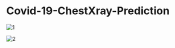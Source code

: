 # Covid-19-ChestXray-Prediction


![1](https://user-images.githubusercontent.com/61947436/83857274-6011ae00-a738-11ea-8c9a-93acc454108d.png)

![2](https://user-images.githubusercontent.com/61947436/83857391-8a636b80-a738-11ea-92e6-44d77afdb9f4.png)
